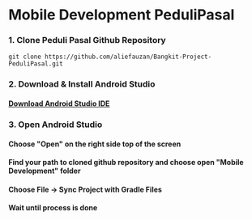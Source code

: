﻿# Mobile Development PeduliPasal

### 1. Clone Peduli Pasal Github Repository
```
git clone https://github.com/aliefauzan/Bangkit-Project-PeduliPasal.git
```

### 2. Download & Install Android Studio
#### [Download Android Studio IDE](https://developer.android.com/studio)

### 3. Open Android Studio
#### Choose "Open" on the right side top of the screen
#### Find your path to cloned github repository and choose open "Mobile Development" folder
#### Choose File -> Sync Project with Gradle Files
#### Wait until process is done



